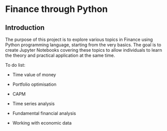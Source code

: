 # Finance through Python

## Introduction

The purpose of this project is to explore various topics in Finance using Python programming language, starting from the very basics. The goal is to create Jupyter Notebooks covering these topics to allow individuals to learn the theory and practical application at the same time.

To do list:

* Time value of money

* Portfolio optimisation

* CAPM

* Time series analysis

* Fundamental financial analysis

* Working with economic data
